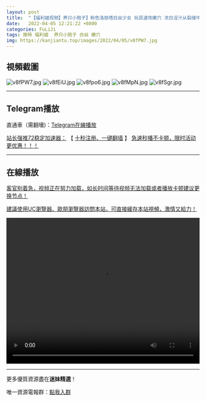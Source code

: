 ```yaml
---
layout: post
title:  "【福利姬视频】养只小狍子】粉色洛丽塔白丝少女 玩具速攻嫩穴 浓白淫汁从裂缝中缓缓溢出"
date:   2022-04-05 12:21:22 +0800
categories: FuLiJi
tags: 推特 福利姬  养只小狍子 白丝 嫩穴
img: https://kanjiantu.top/images/2022/04/05/v8fPW7.jpg
---
```



## 視頻截圖

![v8fPW7.jpg](https://kanjiantu.top/images/2022/04/05/v8fPW7.jpg)
![v8fEiU.jpg](https://kanjiantu.top/images/2022/04/05/v8fEiU.jpg)
![v8fpo6.jpg](https://kanjiantu.top/images/2022/04/05/v8fpo6.jpg)
![v8fMpN.jpg](https://kanjiantu.top/images/2022/04/05/v8fMpN.jpg)
![v8fSgr.jpg](https://kanjiantu.top/images/2022/04/05/v8fSgr.jpg)

* * *
## Telegram播放

直通車（需翻墻)：[Telegram在線播放](https://t.me/mimeijingxuan/462)

<u>站长强推72稳定加速器：</u> 【 [十秒注册、一键翻墙](https://72vpn.xyz/#/register?code=mimei) 】
<u>  急速秒播不卡顿，限时活动更优惠！！！</u>
* * *
## 在線播放
<u>客官别着急，视频正在努力加载，如长时间等待视频无法加载或者播放卡顿建议更换节点！</u>

<u>建議使用UC瀏覽器、歐朋瀏覽器訪問本站，可直接緩存本站視頻，激情又給力！</u>
<center><video src="https://cdn.publer.io/uploads/videos/624b2391db2797129f4a637d/41243ed222981f9073c52f9ed2e593b4.mp4" width="100%" height="380px" controls="controls"></video></center>

* * *
更多優質資源盡在**迷妹精選**！

唯一資源電報群：[點我入群](https://t.me/mimeijingxuan)


